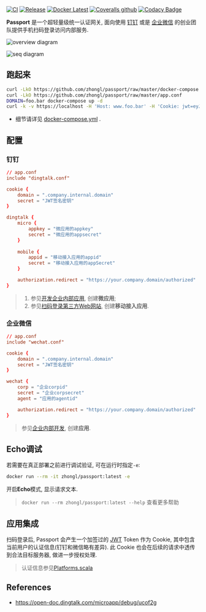 [![CI](https://github.com/hanabix/passport/actions/workflows/sbt-coverage.yml/badge.svg)](https://github.com/hanabix/passport/actions/workflows/sbt-coverage.yml) [![Release](https://github.com/hanabix/passport/actions/workflows/release.yml/badge.svg)](https://github.com/hanabix/passport/actions/workflows/release.yml) [![Docker Latest](https://img.shields.io/docker/v/zhongl/passport/latest)](https://hub.docker.com/r/zhongl/passport) [![Coveralls github](https://img.shields.io/coveralls/github/hanabix/passport.svg)](https://coveralls.io/github/hanabix/passport?branch=master) [![Codacy Badge](https://app.codacy.com/project/badge/Grade/bc074d003a31425189769e4c97781b0a)](https://www.codacy.com/gh/hanabix/passport/dashboard?utm_source=github.com&amp;utm_medium=referral&amp;utm_content=hanabix/passport&amp;utm_campaign=Badge_Grade)


**Passport** 是一个超轻量级统一认证网关, 面向使用 [钉钉](https://www.dingtalk.com) 或是 [企业微信](https://work.weixin.qq.com/) 的创业团队提供手机扫码登录访问内部服务.

![overview diagram](http://www.plantuml.com/plantuml/proxy?src=https://raw.githubusercontent.com/zhongl/passport/master/.plantuml/deploy.txt)


![seq diagram](http://www.plantuml.com/plantuml/proxy?src=https://raw.githubusercontent.com/zhongl/passport/master/.plantuml/seq.txt)


## 跑起来

```sh
curl -LkO https://github.com/zhongl/passport/raw/master/docker-compose.yml 
curl -LkO https://github.com/zhongl/passport/raw/master/app.conf
DOMAIN=foo.bar docker-compose up -d
curl -k -v https://localhost -H 'Host: www.foo.bar' -H 'Cookie: jwt=eyJhbGciOiJIUzI1NiIsInR5cCI6IkpXVCJ9.eyJzdWIiOiJwYXNzcG9ydCIsIm5hbWUiOiJ6aG9uZ2wiLCJleHAiOjE4NjYxNzI3MjV9.FomLr4SgRvHuI6iUnVZc2-Q9YQbNrh4eDWGbM09xoC8'
```

- 细节请详见 [docker-compose.yml](https://github.com/zhongl/passport/blob/master/docker-compose.yml) . 


## 配置 

### 钉钉

```conf
// app.conf
include "dingtalk.conf"

cookie {
    domain = ".company.internal.domain"
    secret = "JWT签名密钥"
}

dingtalk {
    micro {
        appkey = "微应用的appkey"
        secret = "微应用的appsecret"
    }
    
    mobile {
        appid = "移动接入应用的appid"
        secret = "移动接入应用的appSecret"
    }

    authorization.redirect = "https://your.company.domain/authorized"
}
```

> 1. 参见[开发企业内部应用](https://open-doc.dingtalk.com/microapp/bgb96b/aw3h75), 创建**微应用**;
> 1. 参见[扫码登录第三方Web网站](https://open-doc.dingtalk.com/microapp/serverapi2/kymkv6), 创建**移动接入应用**.

### 企业微信

```conf
// app.conf
include "wechat.conf"

cookie {
    domain = ".company.internal.domain"
    secret = "JWT签名密钥"
}

wechat {
    corp = "企业corpid"
    secret = "企业corpsecret"
    agent = "应用的agentid"

    authorization.redirect = "https://your.company.domain/authorized"
}
```

> 参见[企业内部开发](https://work.weixin.qq.com/api/doc#90000/90003/90487), 创建**应用**.

## Echo调试

若需要在真正部署之前进行调试验证, 可在运行时指定`-e`:

```sh
docker run --rm -it zhongl/passport:latest -e
```

开启**Echo**模式, 显示请求文本.

> `docker run --rm zhongl/passport:latest --help` 查看更多帮助

## 应用集成

扫码登录后, Passport 会产生一个加签过的 [JWT](https://jwt.io) Token 作为 Cookie, 其中包含当前用户的认证信息(钉钉和微信略有差异). 此 Cookie 也会在后续的请求中透传到合法目标服务器, 做进一步授权处理.

> 认证信息参见[Platforms.scala](https://github.com/zhongl/passport/blob/master/src/main/scala/zhongl/passport/Platforms.scala)

## References

- https://open-doc.dingtalk.com/microapp/debug/ucof2g
